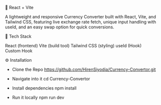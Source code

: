 

📃 React + Vite
 
A lightweight and responsive Currency Converter built with React, Vite, and Tailwind CSS, featuring live exchange rate fetch, unique input handling with useId, and an easy swap option for quick conversions.

🚀 Tech Stack

React (frontend)
Vite (build tool)
Tailwind CSS (styling)
useId (Hook)
Custom Hook

⚙️ Installation
* Clone the Repo
https://github.com/HirenSiyodia/Currency-Convertor.git

* Navigate into it
cd Currency-Convertor

* Install dependencies
npm install

* Run it locally
npm run dev
